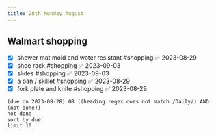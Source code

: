 ```yaml
---
title: 28th Monday August
---
```

## Walmart shopping 
- [x] shower mat mold and water resistant #shopping ✅ 2023-08-29
- [x] shoe rack #shopping ✅ 2023-09-03
- [x] slides #shopping ✅ 2023-09-03
- [x] a pan / skillet #shopping ✅ 2023-08-29
- [x] fork plate and knife #shopping ✅ 2023-08-29
```tasks
(due on 2023-08-28) OR ((heading regex does not match /Daily/) AND (not done))
not done
sort by due
limit 10
```